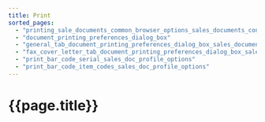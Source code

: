 ```yaml
---
title: Print
sorted_pages:
  - "printing_sale_documents_common_browser_options_sales_documents_contents"
  - "document_printing_preferences_dialog_box"
  - "general_tab_document_printing_preferences_dialog_box_sales_documents"
  - "fax_cover_letter_tab_document_printing_preferences_dialog_box_sales_documents"
  - "print_bar_code_serial_sales_doc_profile_options"
  - "print_bar_code_item_codes_sales_doc_profile_options"
---
```

# {{page.title}}
